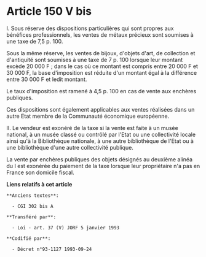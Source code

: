 # Article 150 V bis

I. Sous réserve des dispositions particulières qui sont propres aux bénéfices professionnels, les ventes de métaux précieux
sont soumises à une taxe de 7,5 p. 100.

Sous la même réserve, les ventes de bijoux, d'objets d'art, de collection et d'antiquité sont soumises à une taxe de 7 p. 100
lorsque leur montant excède 20 000 F ; dans le cas où ce montant est compris entre 20 000 F et 30 000 F, la base d'imposition
est réduite d'un montant égal à la différence entre 30 000 F et ledit montant.

Le taux d'imposition est ramené à 4,5 p. 100 en cas de vente aux enchères publiques.

Ces dispositions sont également applicables aux ventes réalisées dans un autre Etat membre de la Communauté économique
européenne.

II. Le vendeur est exonéré de la taxe si la vente est faite à un musée national, à un musée classé ou contrôlé par l'Etat ou
une collectivité locale ainsi qu'à la Bibliothèque nationale, à une autre bibliothèque de l'Etat ou à une bibliothèque d'une
autre collectivité publique.

La vente par enchères publiques des objets désignés au deuxième alinéa du I est exonérée du paiement de la taxe lorsque leur
propriétaire n'a pas en France son domicile fiscal.

**Liens relatifs à cet article**

	**Anciens textes**:

	  - CGI 302 bis A

	**Transféré par**:

	  - Loi - art. 37 (V) JORF 5 janvier 1993

	**Codifié par**:

	  - Décret n°93-1127 1993-09-24
